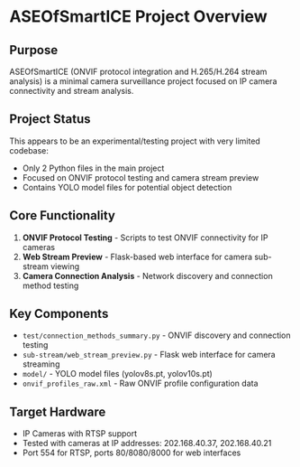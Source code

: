 # ASEOfSmartICE Project Overview

## Purpose
ASEOfSmartICE (ONVIF protocol integration and H.265/H.264 stream analysis) is a minimal camera surveillance project focused on IP camera connectivity and stream analysis.

## Project Status
This appears to be an experimental/testing project with very limited codebase:
- Only 2 Python files in the main project
- Focused on ONVIF protocol testing and camera stream preview
- Contains YOLO model files for potential object detection

## Core Functionality
1. **ONVIF Protocol Testing** - Scripts to test ONVIF connectivity for IP cameras
2. **Web Stream Preview** - Flask-based web interface for camera sub-stream viewing
3. **Camera Connection Analysis** - Network discovery and connection method testing

## Key Components
- `test/connection_methods_summary.py` - ONVIF discovery and connection testing
- `sub-stream/web_stream_preview.py` - Flask web interface for camera streaming
- `model/` - YOLO model files (yolov8s.pt, yolov10s.pt)
- `onvif_profiles_raw.xml` - Raw ONVIF profile configuration data

## Target Hardware
- IP Cameras with RTSP support
- Tested with cameras at IP addresses: 202.168.40.37, 202.168.40.21
- Port 554 for RTSP, ports 80/8080/8000 for web interfaces